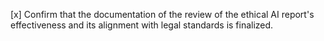 [x] Confirm that the documentation of the review of the ethical AI report's effectiveness and its alignment with legal standards is finalized.
